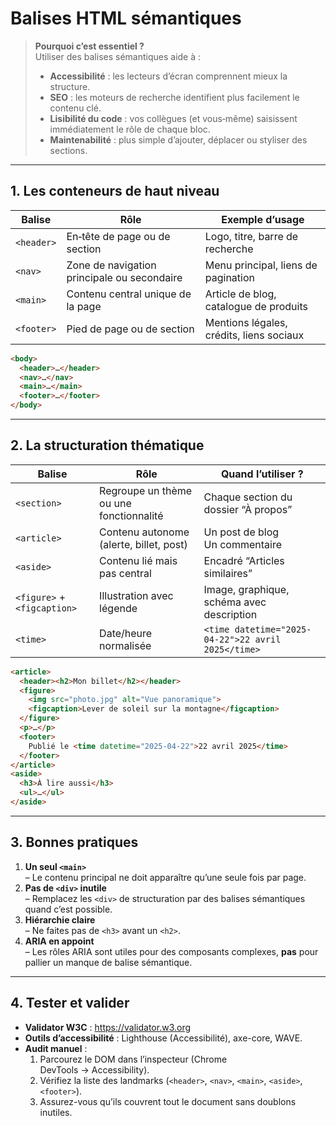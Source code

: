 # Balises HTML sémantiques

> **Pourquoi c’est essentiel ?**  
> Utiliser des balises sémantiques aide à :  
> - **Accessibilité** : les lecteurs d’écran comprennent mieux la structure.  
> - **SEO** : les moteurs de recherche identifient plus facilement le contenu clé.  
> - **Lisibilité du code** : vos collègues (et vous‑même) saisissent immédiatement le rôle de chaque bloc.  
> - **Maintenabilité** : plus simple d’ajouter, déplacer ou styliser des sections.

---

## 1. Les conteneurs de haut niveau

| Balise       | Rôle                                    | Exemple d’usage                                            |
|--------------|-----------------------------------------|------------------------------------------------------------|
| `<header>`   | En‑tête de page ou de section           | Logo, titre, barre de recherche                            |
| `<nav>`      | Zone de navigation principale ou secondaire | Menu principal, liens de pagination                       |
| `<main>`     | Contenu central unique de la page       | Article de blog, catalogue de produits                     |
| `<footer>`   | Pied de page ou de section              | Mentions légales, crédits, liens sociaux                   |

```html
<body>
  <header>…</header>
  <nav>…</nav>
  <main>…</main>
  <footer>…</footer>
</body>
```

---

## 2. La structuration thématique

| Balise           | Rôle                                    | Quand l’utiliser ?                         |
|------------------|-----------------------------------------|-------------------------------------------|
| `<section>`      | Regroupe un thème ou une fonctionnalité | Chaque section du dossier “À propos”      |
| `<article>`      | Contenu autonome (alerte, billet, post) | Un post de blog<br>Un commentaire         |
| `<aside>`        | Contenu lié mais pas central            | Encadré “Articles similaires”             |
| `<figure>` + `<figcaption>` | Illustration avec légende      | Image, graphique, schéma avec description |
| `<time>`         | Date/heure normalisée                  | `<time datetime="2025-04-22">22 avril 2025</time>` |

```html
<article>
  <header><h2>Mon billet</h2></header>
  <figure>
    <img src="photo.jpg" alt="Vue panoramique">
    <figcaption>Lever de soleil sur la montagne</figcaption>
  </figure>
  <p>…</p>
  <footer>
    Publié le <time datetime="2025-04-22">22 avril 2025</time>
  </footer>
</article>
<aside>
  <h3>À lire aussi</h3>
  <ul>…</ul>
</aside>
```

---

## 3. Bonnes pratiques

1. **Un seul `<main>`**  
   – Le contenu principal ne doit apparaître qu’une seule fois par page.  
2. **Pas de `<div>` inutile**  
   – Remplacez les `<div>` de structuration par des balises sémantiques quand c’est possible.  
3. **Hiérarchie claire**  
   – Ne faites pas de `<h3>` avant un `<h2>`.  
4. **ARIA en appoint**  
   – Les rôles ARIA sont utiles pour des composants complexes, **pas** pour pallier un manque de balise sémantique.

---

## 4. Tester et valider

- **Validator W3C** : <https://validator.w3.org>  
- **Outils d’accessibilité** : Lighthouse (Accessibilité), axe-core, WAVE.  
- **Audit manuel** :  
  1. Parcourez le DOM dans l’inspecteur (Chrome DevTools → Accessibility).  
  2. Vérifiez la liste des landmarks (`<header>`, `<nav>`, `<main>`, `<aside>`, `<footer>`).  
  3. Assurez-vous qu’ils couvrent tout le document sans doublons inutiles.
